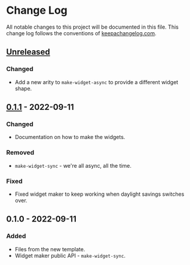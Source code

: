 # Change Log
All notable changes to this project will be documented in this file. This change log follows the conventions of [keepachangelog.com](http://keepachangelog.com/).

## [Unreleased]
### Changed
- Add a new arity to `make-widget-async` to provide a different widget shape.

## [0.1.1] - 2022-09-11
### Changed
- Documentation on how to make the widgets.

### Removed
- `make-widget-sync` - we're all async, all the time.

### Fixed
- Fixed widget maker to keep working when daylight savings switches over.

## 0.1.0 - 2022-09-11
### Added
- Files from the new template.
- Widget maker public API - `make-widget-sync`.

[Unreleased]: https://sourcehost.site/your-name/auth-sandbox/compare/0.1.1...HEAD
[0.1.1]: https://sourcehost.site/your-name/auth-sandbox/compare/0.1.0...0.1.1

